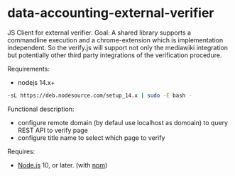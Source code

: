 # data-accounting-external-verifier
JS Client for external verifier. 
Goal: A shared library supports a commandline execution and a chrome-extension which is implementation independent. So the verify.js will support not only the mediawiki integration but potentially other third party integrations of the verification procedure.

Requirements:
* nodejs 14.x+

``` sh
-sL https://deb.nodesource.com/setup_14.x | sudo -E bash -
```

Functional description:
* configure remote domain (by defaul use localhost as domoain) to query REST API to verify page
* configure title name to select which page to verify

Requires:
* [Node.js](https://nodejs.org/en/) 10, or later. (with [npm](https://nodejs.org/en/download/package-manager/))
